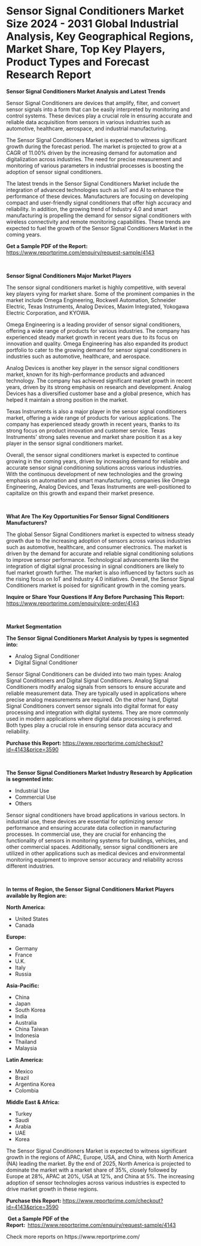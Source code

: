 <p><h1>Sensor Signal Conditioners Market Size 2024 - 2031 Global Industrial Analysis, Key Geographical Regions, Market Share, Top Key Players, Product Types and Forecast Research Report</h1></p><p><strong>Sensor Signal Conditioners Market Analysis and Latest Trends</strong></p>
<p><p>Sensor Signal Conditioners are devices that amplify, filter, and convert sensor signals into a form that can be easily interpreted by monitoring and control systems. These devices play a crucial role in ensuring accurate and reliable data acquisition from sensors in various industries such as automotive, healthcare, aerospace, and industrial manufacturing.</p><p>The Sensor Signal Conditioners Market is expected to witness significant growth during the forecast period. The market is projected to grow at a CAGR of 11.00% driven by the increasing demand for automation and digitalization across industries. The need for precise measurement and monitoring of various parameters in industrial processes is boosting the adoption of sensor signal conditioners.</p><p>The latest trends in the Sensor Signal Conditioners Market include the integration of advanced technologies such as IoT and AI to enhance the performance of these devices. Manufacturers are focusing on developing compact and user-friendly signal conditioners that offer high accuracy and reliability. In addition, the growing trend of Industry 4.0 and smart manufacturing is propelling the demand for sensor signal conditioners with wireless connectivity and remote monitoring capabilities. These trends are expected to fuel the growth of the Sensor Signal Conditioners Market in the coming years.</p></p>
<p><strong>Get a Sample PDF of the Report:&nbsp;</strong> <a href="https://www.reportprime.com/enquiry/request-sample/4143">https://www.reportprime.com/enquiry/request-sample/4143</a></p>
<p>&nbsp;</p>
<p><strong>Sensor Signal Conditioners Major Market Players</strong></p>
<p><p>The sensor signal conditioners market is highly competitive, with several key players vying for market share. Some of the prominent companies in the market include Omega Engineering, Rockwell Automation, Schneider Electric, Texas Instruments, Analog Devices, Maxim Integrated, Yokogawa Electric Corporation, and KYOWA. </p><p>Omega Engineering is a leading provider of sensor signal conditioners, offering a wide range of products for various industries. The company has experienced steady market growth in recent years due to its focus on innovation and quality. Omega Engineering has also expanded its product portfolio to cater to the growing demand for sensor signal conditioners in industries such as automotive, healthcare, and aerospace.</p><p>Analog Devices is another key player in the sensor signal conditioners market, known for its high-performance products and advanced technology. The company has achieved significant market growth in recent years, driven by its strong emphasis on research and development. Analog Devices has a diversified customer base and a global presence, which has helped it maintain a strong position in the market.</p><p>Texas Instruments is also a major player in the sensor signal conditioners market, offering a wide range of products for various applications. The company has experienced steady growth in recent years, thanks to its strong focus on product innovation and customer service. Texas Instruments' strong sales revenue and market share position it as a key player in the sensor signal conditioners market.</p><p>Overall, the sensor signal conditioners market is expected to continue growing in the coming years, driven by increasing demand for reliable and accurate sensor signal conditioning solutions across various industries. With the continuous development of new technologies and the growing emphasis on automation and smart manufacturing, companies like Omega Engineering, Analog Devices, and Texas Instruments are well-positioned to capitalize on this growth and expand their market presence.</p></p>
<p>&nbsp;</p>
<p><strong>What Are The Key Opportunities For Sensor Signal Conditioners Manufacturers?</strong></p>
<p><p>The global Sensor Signal Conditioners market is expected to witness steady growth due to the increasing adoption of sensors across various industries such as automotive, healthcare, and consumer electronics. The market is driven by the demand for accurate and reliable signal conditioning solutions to improve sensor performance. Technological advancements like the integration of digital signal processing in signal conditioners are likely to fuel market growth further. The market is also influenced by factors such as the rising focus on IoT and Industry 4.0 initiatives. Overall, the Sensor Signal Conditioners market is poised for significant growth in the coming years.</p></p>
<p><strong>Inquire or Share Your Questions If Any Before Purchasing This Report:</strong> <a href="https://www.reportprime.com/enquiry/pre-order/4143">https://www.reportprime.com/enquiry/pre-order/4143</a></p>
<p>&nbsp;</p>
<p><strong>Market Segmentation</strong></p>
<p><strong>The Sensor Signal Conditioners Market Analysis by types is segmented into:</strong></p>
<p><ul><li>Analog Signal Conditioner</li><li>Digital Signal Conditioner</li></ul></p>
<p><p>Sensor Signal Conditioners can be divided into two main types: Analog Signal Conditioners and Digital Signal Conditioners. Analog Signal Conditioners modify analog signals from sensors to ensure accurate and reliable measurement data. They are typically used in applications where precise analog measurements are required. On the other hand, Digital Signal Conditioners convert sensor signals into digital format for easy processing and integration with digital systems. They are more commonly used in modern applications where digital data processing is preferred. Both types play a crucial role in ensuring sensor data accuracy and reliability.</p></p>
<p><strong>Purchase this Report:&nbsp;</strong><a href="https://www.reportprime.com/checkout?id=4143&price=3590">https://www.reportprime.com/checkout?id=4143&price=3590</a></p>
<p>&nbsp;</p>
<p><strong>The Sensor Signal Conditioners Market Industry Research by Application is segmented into:</strong></p>
<p><ul><li>Industrial Use</li><li>Commercial Use</li><li>Others</li></ul></p>
<p><p>Sensor signal conditioners have broad applications in various sectors. In industrial use, these devices are essential for optimizing sensor performance and ensuring accurate data collection in manufacturing processes. In commercial use, they are crucial for enhancing the functionality of sensors in monitoring systems for buildings, vehicles, and other commercial spaces. Additionally, sensor signal conditioners are utilized in other applications such as medical devices and environmental monitoring equipment to improve sensor accuracy and reliability across different industries.</p></p>
<p>&nbsp;</p>
<p><strong>In terms of Region, the Sensor Signal Conditioners Market Players available by Region are:</strong></p>
<p>
    <p> <strong> North America: </strong>
        <ul>
            <li>United States</li>
            <li>Canada</li>
        </ul>
        </p> 
    <p> <strong> Europe: </strong>
        <ul>
            <li>Germany</li>
            <li>France</li>
            <li>U.K.</li>
            <li>Italy</li>
            <li>Russia</li>
        </ul>
        </p> 
    <p> <strong> Asia-Pacific: </strong>
        <ul>
            <li>China</li>
            <li>Japan</li>
            <li>South Korea</li>
            <li>India</li>
            <li>Australia</li>
            <li>China Taiwan</li>
            <li>Indonesia</li>
            <li>Thailand</li>
            <li>Malaysia</li>
        </ul>
        </p> 
    <p> <strong> Latin America: </strong>
        <ul>
            <li>Mexico</li>
            <li>Brazil</li>
            <li>Argentina Korea</li>
            <li>Colombia</li>
        </ul>
        </p> 
    <p> <strong> Middle East & Africa: </strong>
        <ul>
            <li>Turkey</li>
            <li>Saudi</li>
            <li>Arabia</li>
            <li>UAE</li>
            <li>Korea</li>
        </ul>
    </p>
    </p>
<p><p>The Sensor Signal Conditioners Market is expected to witness significant growth in the regions of APAC, Europe, USA, and China, with North America (NA) leading the market. By the end of 2025, North America is projected to dominate the market with a market share of 35%, closely followed by Europe at 28%, APAC at 20%, USA at 12%, and China at 5%. The increasing adoption of sensor technologies across various industries is expected to drive market growth in these regions.</p></p>
<p><strong>Purchase this Report: </strong><a href="https://www.reportprime.com/checkout?id=4143&price=3590">https://www.reportprime.com/checkout?id=4143&price=3590</a></p>
<p>&nbsp;<strong>Get a Sample PDF of the Report:&nbsp;&nbsp;</strong><a href="https://www.reportprime.com/enquiry/request-sample/4143">https://www.reportprime.com/enquiry/request-sample/4143</a></p>
<p><strong></strong></p>
<p>Check more reports on https://www.reportprime.com/</p>